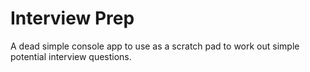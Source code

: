 # Interview Prep
A dead simple console app to use as a scratch pad to work out simple potential interview questions.
